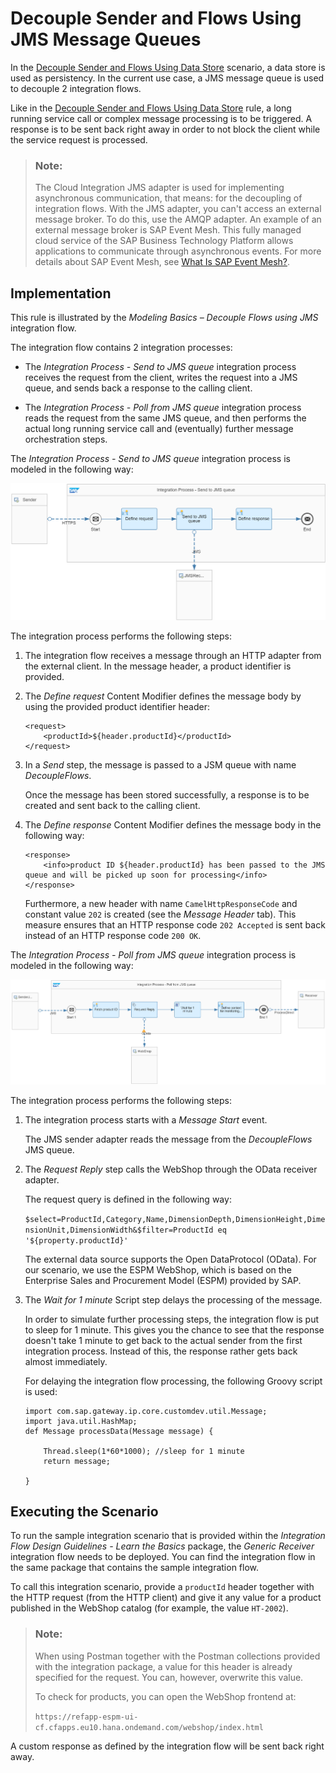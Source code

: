 <!-- loio3c26902ed4eb4207b51ff7e19d436c99 -->

# Decouple Sender and Flows Using JMS Message Queues



In the [Decouple Sender and Flows Using Data Store](decouple-sender-and-flows-using-data-store-5467c77.md) scenario, a data store is used as persistency. In the current use case, a JMS message queue is used to decouple 2 integration flows.

Like in the [Decouple Sender and Flows Using Data Store](decouple-sender-and-flows-using-data-store-5467c77.md) rule, a long running service call or complex message processing is to be triggered. A response is to be sent back right away in order to not block the client while the service request is processed.

> ### Note:  
> The Cloud Integration JMS adapter is used for implementing asynchronous communication, that means: for the decoupling of integration flows. With the JMS adapter, you can't access an external message broker. To do this, use the AMQP adapter. An example of an external message broker is SAP Event Mesh. This fully managed cloud service of the SAP Business Technology Platform allows applications to communicate through asynchronous events. For more details about SAP Event Mesh, see [What Is SAP Event Mesh?](https://help.sap.com/viewer/bf82e6b26456494cbdd197057c09979f/Cloud/en-US/df532e8735eb4322b00bfc7e42f84e8d.html).



<a name="loio3c26902ed4eb4207b51ff7e19d436c99__section_iqf_zyg_gqb"/>

## Implementation

This rule is illustrated by the *Modeling Basics – Decouple Flows using JMS* integration flow.

The integration flow contains 2 integration processes:

-   The *Integration Process - Send to JMS queue* integration process receives the request from the client, writes the request into a JMS queue, and sends back a response to the calling client.

-   The *Integration Process - Poll from JMS queue* integration process reads the request from the same JMS queue, and then performs the actual long running service call and \(eventually\) further message orchestration steps.


The *Integration Process - Send to JMS queue* integration process is modeled in the following way:

![](images/Decouple_using_JMS_fda4bcf.png)

The integration process performs the following steps:

1.  The integration flow receives a message through an HTTP adapter from the external client. In the message header, a product identifier is provided.

2.  The *Define request* Content Modifier defines the message body by using the provided product identifier header:

    ```
    <request>
    	<productId>${header.productId}</productId>
    </request> 
    
    ```

3.  In a *Send* step, the message is passed to a JSM queue with name *DecoupleFlows*.

    Once the message has been stored successfully, a response is to be created and sent back to the calling client.

4.  The *Define response* Content Modifier defines the message body in the following way:

    ```
    <response> 
    	<info>product ID ${header.productId} has been passed to the JMS queue and will be picked up soon for processing</info> 
    </response> 
    ```

    Furthermore, a new header with name `CamelHttpResponseCode` and constant value `202` is created \(see the *Message Header* tab\). This measure ensures that an HTTP response code `202 Accepted` is sent back instead of an HTTP response code `200 OK`.


The *Integration Process - Poll from JMS queue* integration process is modeled in the following way:

![](images/Decouple_with_JMS_2_d022627.png)

The integration process performs the following steps:

1.  The integration process starts with a *Message Start* event.

    The JMS sender adapter reads the message from the *DecoupleFlows* JMS queue.

2.  The *Request Reply* step calls the WebShop through the OData receiver adapter.

    The request query is defined in the following way:

    `$select=ProductId,Category,Name,DimensionDepth,DimensionHeight,DimensionUnit,DimensionWidth&$filter=ProductId eq '${property.productId}'`

    The external data source supports the Open DataProtocol \(OData\). For our scenario, we use the ESPM WebShop, which is based on the Enterprise Sales and Procurement Model \(ESPM\) provided by SAP.

3.  The *Wait for 1 minute* Script step delays the processing of the message.

    In order to simulate further processing steps, the integration flow is put to sleep for 1 minute. This gives you the chance to see that the response doesn't take 1 minute to get back to the actual sender from the first integration process. Instead of this, the response rather gets back almost immediately.

    For delaying the integration flow processing, the following Groovy script is used:

    ```
    import com.sap.gateway.ip.core.customdev.util.Message;
    import java.util.HashMap;
    def Message processData(Message message) {
    
    	Thread.sleep(1*60*1000); //sleep for 1 minute
    	return message;
    
    }
    ```




<a name="loio3c26902ed4eb4207b51ff7e19d436c99__section_dd4_cbh_gqb"/>

## Executing the Scenario

To run the sample integration scenario that is provided within the *Integration Flow Design Guidelines - Learn the Basics* package, the *Generic Receiver* integration flow needs to be deployed. You can find the integration flow in the same package that contains the sample integration flow.

To call this integration scenario, provide a `productId` header together with the HTTP request \(from the HTTP client\) and give it any value for a product published in the WebShop catalog \(for example, the value `HT-2002`\).

> ### Note:  
> When using Postman together with the Postman collections provided with the integration package, a value for this header is already specified for the request. You can, however, overwrite this value.
> 
> To check for products, you can open the WebShop frontend at:
> 
> `https://refapp-espm-ui-cf.cfapps.eu10.hana.ondemand.com/webshop/index.html`

A custom response as defined by the integration flow will be sent back right away.


